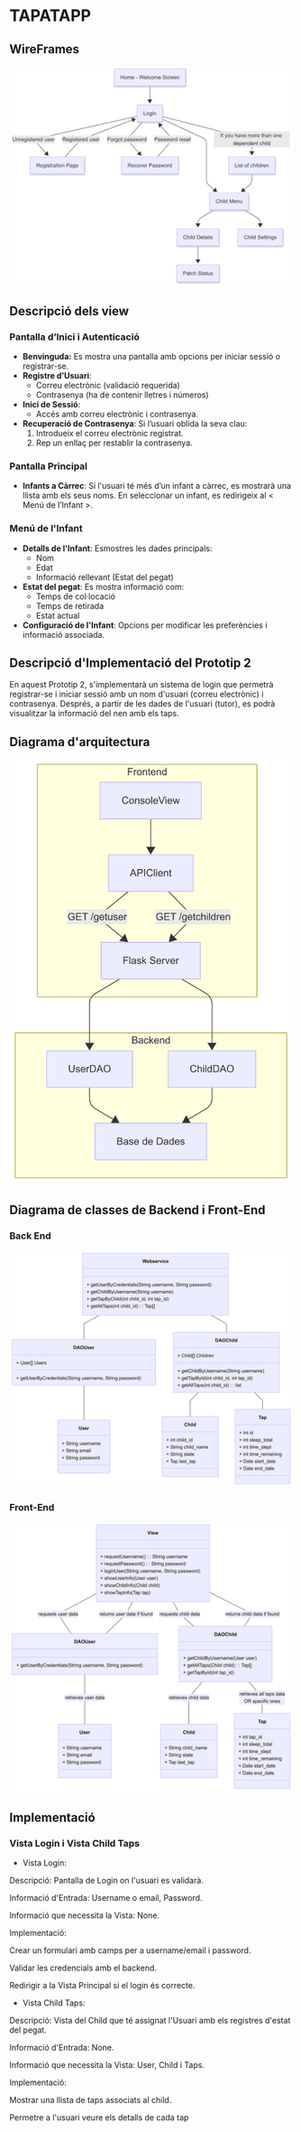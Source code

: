 # TAPATAPP

## WireFrames

![Wireframes](WireframeP2.png)

## Descripció dels view

### Pantalla d’Inici i Autenticació
- <b>Benvinguda:</b> Es mostra una pantalla amb opcions per iniciar sessió o registrar-se.
- <b>Registre d’Usuari</b>:
  	- Correu electrònic (validació requerida)
  	- Contrasenya (ha de contenir lletres i números)
- <b>Inici de Sessió</b>:
	- Accés amb correu electrònic i contrasenya.
- <b>Recuperació de Contrasenya</b>: Si l’usuari oblida la seva clau:
    1. Introdueix el correu electrònic registrat.
  	2. Rep un enllaç per restablir la contrasenya.

### Pantalla Principal
- <b>Infants a Càrrec</b>: Si l'usuari té més d’un infant a càrrec, es mostrarà una llista amb els seus noms. En seleccionar un infant, es redirigeix al < Menú de l’Infant >.

### Menú de l'Infant
- <b>Detalls de l'Infant</b>: Esmostres les dades principals:
    - Nom
    - Edat
    - Informació rellevant (Estat del pegat)
- <b>Estat del pegat</b>: Es mostra informació com:
    - Temps de col·locació
    - Temps de retirada
    - Estat actual
- <b>Configuració de l'Infant</b>: Opcions per modificar les preferències i informació associada.


## Descripció d'Implementació del Prototip 2

En aquest Prototip 2, s'implementarà un sistema de login que permetrà registrar-se i iniciar sessió amb un nom d'usuari (correu electrònic) i contrasenya. Després, a partir de les dades de l'usuari (tutor), es podrà visualitzar la informació del nen amb els taps.


## Diagrama d'arquitectura 

![ArquitecturaP2](DiagramaArqP2.png)

## Diagrama de classes de Backend i Front-End

### Back End

![BackEnd](BackEndP2.png)

### Front-End

![FrontEnd](FrontEndP2.png)

## Implementació

### Vista Login i Vista Child Taps

- Vista Login:

Descripció: Pantalla de Login on l'usuari es validarà.

Informació d'Entrada: Username o email, Password.

Informació que necessita la Vista: None.

Implementació:

Crear un formulari amb camps per a username/email i password.

Validar les credencials amb el backend.

Redirigir a la Vista Principal si el login és correcte.

- Vista Child Taps:

Descripció: Vista del Child que té assignat l'Usuari amb els registres d'estat del pegat.

Informació d'Entrada: None.

Informació que necessita la Vista: User, Child i Taps.

Implementació:

Mostrar una llista de taps associats al child.

Permetre a l'usuari veure els detalls de cada tap
